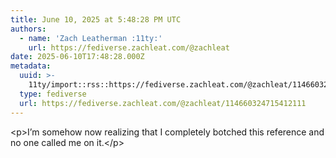 ```yaml
---
title: June 10, 2025 at 5:48:28 PM UTC
authors:
  - name: 'Zach Leatherman :11ty:'
    url: https://fediverse.zachleat.com/@zachleat
date: 2025-06-10T17:48:28.000Z
metadata:
  uuid: >-
    11ty/import::rss::https://fediverse.zachleat.com/@zachleat/114660324715412111
  type: fediverse
  url: https://fediverse.zachleat.com/@zachleat/114660324715412111
---
```

\<p>I’m somehow now realizing that I completely botched this reference and no one called me on it.\</p>